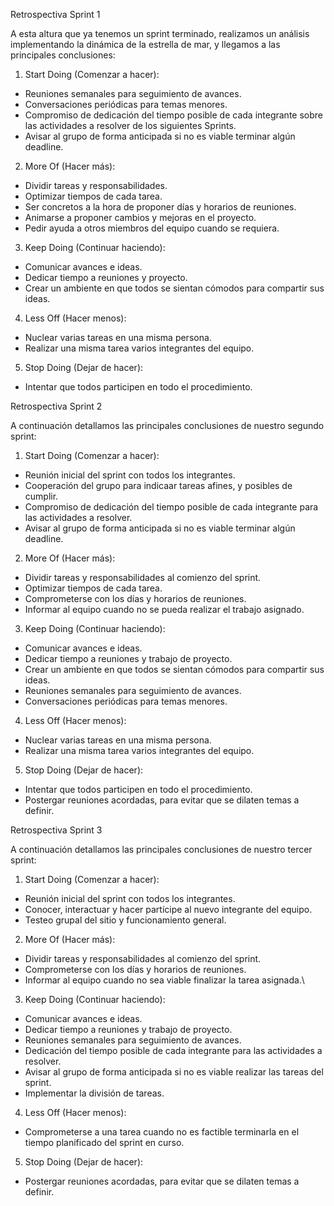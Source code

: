 Retrospectiva Sprint 1

A esta altura que ya tenemos un sprint terminado, realizamos un análisis implementando la
dinámica de la estrella de mar, y llegamos a las principales conclusiones:

1.	Start Doing (Comenzar a hacer):

-	Reuniones semanales para seguimiento de avances.
-	Conversaciones periódicas para temas menores.
-	Compromiso de dedicación del tiempo posible de cada integrante sobre las actividades a resolver de los siguientes Sprints.
-	Avisar al grupo de forma anticipada si no es viable terminar algún deadline.

2.	More Of (Hacer más):

-	Dividir tareas y responsabilidades.
-	Optimizar tiempos de cada tarea.
-	Ser concretos a la hora de proponer días y horarios de reuniones.
-	Animarse a proponer cambios y mejoras en el proyecto.
-	Pedir ayuda a otros miembros del equipo cuando se requiera.

3.	Keep Doing (Continuar haciendo):

-	Comunicar avances e ideas.
-	Dedicar tiempo a reuniones y proyecto.
-	Crear un ambiente en que todos se sientan cómodos para compartir sus ideas.

4.	Less Off (Hacer menos):

-	Nuclear varias tareas en una misma persona.
-	Realizar una misma tarea varios integrantes del equipo.

5.	Stop Doing (Dejar de hacer):
-	Intentar que todos participen en todo el procedimiento.


Retrospectiva Sprint 2

A continuación detallamos las principales conclusiones de nuestro segundo sprint:

1.	Start Doing (Comenzar a hacer):

- Reunión inicial del sprint con todos los integrantes.
- Cooperación del grupo para indicaar tareas afines, y posibles de cumplir.
-	Compromiso de dedicación del tiempo posible de cada integrante para las actividades a resolver.
-	Avisar al grupo de forma anticipada si no es viable terminar algún deadline.

2.	More Of (Hacer más):

-	Dividir tareas y responsabilidades al comienzo del sprint.
-	Optimizar tiempos de cada tarea.
-	Comprometerse con los días y horarios de reuniones.
-	Informar al equipo cuando no se pueda realizar el trabajo asignado.

3.	Keep Doing (Continuar haciendo):

-	Comunicar avances e ideas.
-	Dedicar tiempo a reuniones y trabajo de proyecto.
-	Crear un ambiente en que todos se sientan cómodos para compartir sus ideas.
-	Reuniones semanales para seguimiento de avances.
-	Conversaciones periódicas para temas menores.

4.	Less Off (Hacer menos):

-	Nuclear varias tareas en una misma persona.
-	Realizar una misma tarea varios integrantes del equipo.

5.	Stop Doing (Dejar de hacer):
-	Intentar que todos participen en todo el procedimiento.
-	Postergar reuniones acordadas, para evitar que se dilaten temas a definir.

Retrospectiva Sprint 3

A continuación detallamos las principales conclusiones de nuestro tercer sprint:

1.	Start Doing (Comenzar a hacer):

-   Reunión inicial del sprint con todos los integrantes.
-   Conocer, interactuar y hacer partícipe al nuevo integrante del equipo.
-   Testeo grupal del sitio y funcionamiento general.

2.	More Of (Hacer más):

-	Dividir tareas y responsabilidades al comienzo del sprint.
-	Comprometerse con los días y horarios de reuniones.
-	Informar al equipo cuando no sea viable finalizar la tarea asignada.\

3.	Keep Doing (Continuar haciendo):

-	Comunicar avances e ideas.
-	Dedicar tiempo a reuniones y trabajo de proyecto.
-	Reuniones semanales para seguimiento de avances.
-	Dedicación del tiempo posible de cada integrante para las actividades a resolver.
-	Avisar al grupo de forma anticipada si no es viable realizar las tareas del sprint.
-	Implementar la división de tareas.

4.	Less Off (Hacer menos):

-	Comprometerse a una tarea cuando no es factible terminarla en el tiempo planificado del sprint en curso.

5.	Stop Doing (Dejar de hacer):

-	Postergar reuniones acordadas, para evitar que se dilaten temas a definir.
